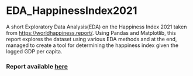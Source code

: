 # EDA_HappinessIndex2021
A short Exploratory Data Analysis(EDA) on the Happiness Index 2021 taken from https://worldhappiness.report/. Using Pandas and Matplotlib, this report explores the dataset using various EDA methods and at the end, managed to create a tool for determining the happiness index given the logged GDP per capita.

### Report available [here](report.pdf)
